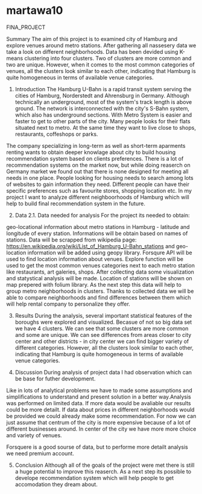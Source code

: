 # martawa10
FINA_PROJECT

Summary
The aim of this project is to examined city of Hamburg and explore venues around metro stations. After gathering all nassesery data we take a look on different neighborhoods. Data has been devided using K-means clustering into four clusters. Two of clusters are more common and two are unique. However, when it comes to the most common categories of venues, all the clusters look similar to each other, indicating that Hamburg is quite homogeneous in terms of available venue categories.

1. Introduction
The Hamburg U-Bahn is a rapid transit system serving the cities of Hamburg, Norderstedt and Ahrensburg in Germany. Although technically an underground, most of the system's track length is above ground. The network is interconnected with the city's S-Bahn system, which also has underground sections. With Metro System is easier and faster to get to other parts of the city. Many people looks for their flats situated next to metro. At the same time they want to live close to shops, restaurants, coffeshops or parks.

The company specializing in long-term as well as short-term aparments renting wants to obtain deeper knowlage about city to build housing recommendation system based on clients preferences. There is a lot of recommendation systems on the market now, but while doing reaserch on Germany market we found out that there is none designed for meeting all needs in one place. People looking for housing needs to search among lots of websites to gain information they need. Different people can have their specific preferences such as favourite stores, shopping location etc. In my project I want to analyze different neighboorhoods of Hamburg which will help to build final recommendation system in the future.

2. Data
2.1. Data needed for analysis
For the project its needed to obtain:

geo-locational information about metro stations in Hamburg - latitude and longitude of every station. Informations will be obtain based on names of stations. Data will be scrapped from wikipedia page: https://en.wikipedia.org/wiki/List_of_Hamburg_U-Bahn_stations and geo-location information will be added using geopy library.
Forsqure API will be used to find location information about venues. Explore function will be used to get the most common venues categories next to each metro station like restaurants, art galeries, shops.
After collecting data some visualization and statystical analysis will be made. Location of stations will be shown on map prepered with folium library. As the next step this data will help to group metro neighborhoods in clusters. Thanks to collected data we will be able to compare neighborhoods and find differences between them which will help rental company to personalize they offer.

3. Results
During the analysis, several important statistical features of the boroughs were explored and visualized. Becasue of not so big data set we have 4 clusters. We can see that some clusters are more common and some are unique. We can see differences from areas closer to city center and other districts - in city center we can find bigger variety of different categories. However, all the clusters look similar to each other, indicating that Hamburg is quite homogeneous in terms of available venue categories.

4. Discussion
During analysis of project data I had observation which can be base for futher development.

Like in lots of analytical problems we have to made some assumptions and simplifications to understand and present solution in a better way.Analysis was performed on limited data. If more data would be avaliable our results could be more detailt. If data about prices in different neighborhoods would be provided we could already make some recommendation. For now we can just assume that centrum of the city is more expensive because of a lot of different businesses around. In center of the city we have more more choice and variety of venues.

Forsquere is a good sourse of data, but to performe more detailt analysis we need premium account.

5. Conclusion
Although all of the goals of the project were met there is still a huge potential to improve this reaserch. As a next step its possible to develope recommendation system which will help people to get accomodation they dream about.
